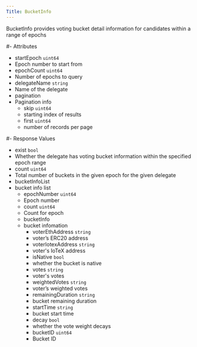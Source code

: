 ```yaml
---
Title: BucketInfo
---
```


BucketInfo provides voting bucket detail information for candidates within a range of epochs

#- Attributes
- startEpoch `uint64`
- Epoch number to start from
- epochCount `uint64`
- Number of epochs to query
- delegateName `string`
- Name of the delegate
- pagination 
- Pagination info
  - skip `uint64`
  - starting index of results
  - first `uint64`
  - number of records per page 

#- Response Values
- exist `bool`
- Whether the delegate has voting bucket information within the specified epoch range
- count `uint64`
- Total number of buckets in the given epoch for the given delegate
- bucketInfoList
- bucket info list
  - epochNumber `uint64`
  - Epoch number
  - count `uint64`
  - Count for epoch
  - bucketInfo
  - bucket infomation
    - voterEthAddress `string`
    - voter’s ERC20 address
    - voterIotexAddress `string`
    - voter's IoTeX address
    - isNative `bool`
    - whether the bucket is native
    - votes `string`
    - voter's votes
    - weightedVotes `string`
    - voter’s weighted votes
    - remainingDuration `string`
    - bucket remaining duration
    - startTime `string`
    - bucket start time
    - decay `bool`
    - whether the vote weight decays
    - bucketID `uint64`
    - Bucket ID
